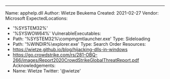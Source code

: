 ---
Name: apphelp.dll
Author: Wietze Beukema
Created: 2021-02-27
Vendor: Microsoft
ExpectedLocations:
- '%SYSTEM32%'
- '%SYSWOW64%'
VulnerableExecutables:
- Path: '%SYSTEM32%\compmgmtlauncher.exe'
  Type: Sideloading
- Path: '%WINDIR%\explorer.exe'
  Type: Search Order
Resources:
- https://wietze.github.io/blog/hijacking-dlls-in-windows
- https://go.crowdstrike.com/rs/281-OBQ-266/images/Report2020CrowdStrikeGlobalThreatReport.pdf
Acknowledgements:
- Name: Wietze
  Twitter: '@wietze'
